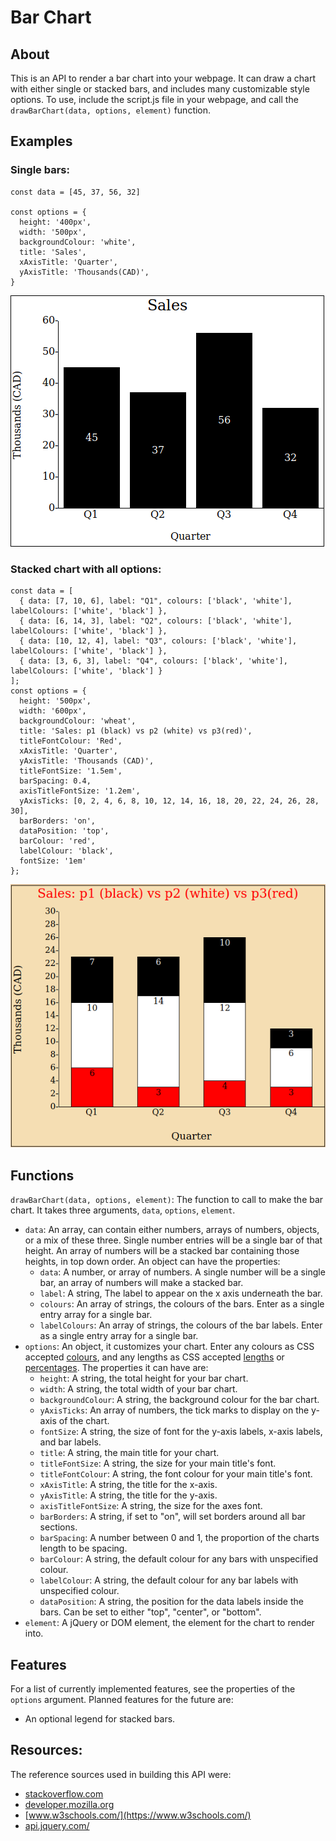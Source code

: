 # Bar Chart

## About
This is an API to render a bar chart into your webpage. It can draw a chart with either single or stacked bars,
and includes many customizable style options. To use, include the script.js file in your webpage, and call the 
`drawBarChart(data, options, element)` function.

## Examples

### Single bars:
```
const data = [45, 37, 56, 32]

const options = {
  height: '400px',
  width: '500px',
  backgroundColour: 'white',
  title: 'Sales',
  xAxisTitle: 'Quarter',
  yAxisTitle: 'Thousands(CAD)',
} 
```

![Example 2](SingleBarExample.png)

### Stacked chart with all options:

```
const data = [
  { data: [7, 10, 6], label: "Q1", colours: ['black', 'white'], labelColours: ['white', 'black'] },
  { data: [6, 14, 3], label: "Q2", colours: ['black', 'white'], labelColours: ['white', 'black'] },
  { data: [10, 12, 4], label: "Q3", colours: ['black', 'white'], labelColours: ['white', 'black'] },
  { data: [3, 6, 3], label: "Q4", colours: ['black', 'white'], labelColours: ['white', 'black'] }
];
const options = {
  height: '500px',
  width: '600px',
  backgroundColour: 'wheat',
  title: 'Sales: p1 (black) vs p2 (white) vs p3(red)',
  titleFontColour: 'Red',
  xAxisTitle: 'Quarter',
  yAxisTitle: 'Thousands (CAD)',
  titleFontSize: '1.5em',
  barSpacing: 0.4,
  axisTitleFontSize: '1.2em',
  yAxisTicks: [0, 2, 4, 6, 8, 10, 12, 14, 16, 18, 20, 22, 24, 26, 28, 30],
  barBorders: 'on',
  dataPosition: 'top',
  barColour: 'red',
  labelColour: 'black',
  fontSize: '1em'
};
```
![Example 1](stackedOptionsExample.png)

## Functions

`drawBarChart(data, options, element)`: The function to call to make the bar chart. It takes three arguments, `data`, 
`options`, `element`.
* `data`: An array, can contain either numbers, arrays of numbers, objects, or a mix of these three. Single number entries
will be a single bar of that height. An array of numbers will be a stacked bar containing those heights, in top down 
order. An object can have the properties:
  * `data`: A number, or array of numbers. A single number will be a single bar, an array of numbers will make a stacked bar.
  * `label`: A string, The label to appear on the x axis underneath the bar.
  * `colours`: An array of strings, the colours of the bars. Enter as a single entry array for a single bar.
  * `labelColours`: An array of strings, the colours of the bar labels. Enter as a single entry array for a single bar. 
* `options`: An object, it customizes your chart. Enter any colours as CSS accepted [colours](https://developer.mozilla.org/en-US/docs/Web/CSS/color_value), and any lengths as
CSS accepted [lengths](https://developer.mozilla.org/en-US/docs/Web/CSS/length) or [percentages](https://developer.mozilla.org/en-US/docs/Web/CSS/percentage). The properties it can have are:
  * `height`: A string, the total height for your bar chart. 
  * `width`: A string, the total width of your bar chart.
  * `backgroundColour`: A string, the background colour for the bar chart. 
  * `yAxisTicks`: An array of numbers, the tick marks to display on the y-axis of the chart. 
  * `fontSize`: A string, the size of font for the y-axis labels, x-axis labels, and bar labels.
  * `title`: A string, the main title for your chart. 
  * `titleFontSize`: A string, the size for your main title's font. 
  * `titleFontColour`: A string, the font colour for your main title's font. 
  * `xAxisTitle`: A string, the title for the x-axis.
  * `yAxisTitle`: A string, the title for the y-axis.
  * `axisTitleFontSize`: A string, the size for the axes font. 
  * `barBorders`: A string, if set to "on", will set borders around all bar sections. 
  * `barSpacing`: A number between 0 and 1, the proportion of the charts length to be spacing.  
  * `barColour`: A string, the default colour for any bars with unspecified colour.
  * `labelColour`: A string, the default colour for any bar labels with unspecified colour. 
  * `dataPosition`: A string, the position for the data labels inside the bars. Can be set to either "top", "center", or "bottom".
* `element`: A jQuery or DOM element, the element for the chart to render into.

## Features

For a list of currently implemented features, see the properties of the `options` argument. Planned features for 
the future are:

* An optional legend for stacked bars.

## Resources:

The reference sources used in building this API were:

* [stackoverflow.com](https://stackoverflow.com) 
* [developer.mozilla.org](https://developer.mozilla.org)
* [www.w3schools.com/](https://www.w3schools.com/)
* [api.jquery.com/](https://api.jquery.com/)





